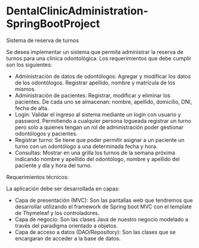 # DentalClinicAdministration-SpringBootProject

Sistema de reserva de turnos

Se desea implementar un sistema que permita administrar la reserva de turnos
para una clínica odontológica. 
Los requerimientos que debe cumplir son los siguientes:

- Administración de datos de odontólogos: Agregar y modificar los datos de los odontólogos. Registrar apellido, nombre y matrícula de los mismos.
- Administración de pacientes: Registrar, modificar y eliminar los pacientes. De
cada uno se almacenan: nombre, apellido, domicilio, DNI, fecha de alta.
- Login: Validar el ingreso al sistema mediante un login con usuario y password.
Permitiendo a cualquier persona logueada registrar un turno pero solo a quienes
tengan un rol de administración poder gestionar odontólogos y pacientes.
- Registrar turno: Se tiene que poder permitir asignar a un paciente un turno con un
odontólogo a una determinada fecha y hora.
- Consultas: Mostrar en una grilla los turnos de la semana próxima indicando
nombre y apellido del odontólogo, nombre y apellido del paciente y día y hora del
turno.

Requerimientos técnicos:

La aplicación debe ser desarrollada en capas:
- Capa de presentación (MVC): Son las pantallas web que tendremos que
desarrollar utilizando el framework de Spring boot MVC con el template de
Thymeleaf y los controladores.
- Capa de negocio: Son las clases Java de nuestro negocio modelado a través
del paradigma orientado a objetos.
- Capa de acceso a datos (DAO/Repository): Son las clases que se encargaran
de acceder a la base de datos.
